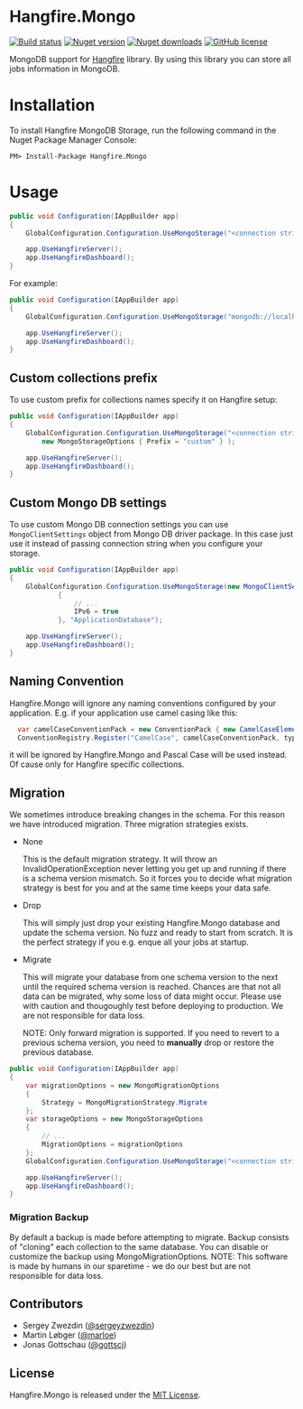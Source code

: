 Hangfire.Mongo
==============

[![Build status](https://ci.appveyor.com/api/projects/status/xjr953s29pwwsuq4?svg=true)](https://ci.appveyor.com/project/sergeyzwezdin/hangfire-mongo) [![Nuget version](https://img.shields.io/nuget/v/Hangfire.Mongo.svg)](https://www.nuget.org/packages/Hangfire.Mongo) [![Nuget downloads](https://img.shields.io/nuget/dt/Hangfire.Mongo.svg)](https://www.nuget.org/packages/Hangfire.Mongo) [![GitHub license](https://img.shields.io/badge/license-MIT-blue.svg)](https://raw.githubusercontent.com/sergun/Hangfire.Mongo/master/LICENSE)


MongoDB support for [Hangfire](http://hangfire.io/) library. By using this library you can store all jobs information in MongoDB.

# Installation

To install Hangfire MongoDB Storage, run the following command in the Nuget Package Manager Console:

```
PM> Install-Package Hangfire.Mongo
```

# Usage

```csharp
public void Configuration(IAppBuilder app)
{
    GlobalConfiguration.Configuration.UseMongoStorage("<connection string>", "<database name>");

    app.UseHangfireServer();
    app.UseHangfireDashboard();
}
```

For example:

```csharp
public void Configuration(IAppBuilder app)
{
    GlobalConfiguration.Configuration.UseMongoStorage("mongodb://localhost", "ApplicationDatabase");

    app.UseHangfireServer();
    app.UseHangfireDashboard();
}
```

## Custom collections prefix

To use custom prefix for collections names specify it on Hangfire setup:

```csharp
public void Configuration(IAppBuilder app)
{
    GlobalConfiguration.Configuration.UseMongoStorage("<connection string>", "<database name>",
        new MongoStorageOptions { Prefix = "custom" } );

    app.UseHangfireServer();
    app.UseHangfireDashboard();
}
```

## Custom Mongo DB settings

To use custom Mongo DB connection settings you can use `MongoClientSettings` object from Mongo DB driver package.
In this case just use it instead of passing connection string when you configure your storage.

```csharp
public void Configuration(IAppBuilder app)
{
    GlobalConfiguration.Configuration.UseMongoStorage(new MongoClientSettings()
            {
                // ...
                IPv6 = true
            }, "ApplicationDatabase");

    app.UseHangfireServer();
    app.UseHangfireDashboard();
}
```

## Naming Convention
Hangfire.Mongo will ignore any naming conventions configured by your application.
E.g. if your application use camel casing like this:
```csharp
  var camelCaseConventionPack = new ConventionPack { new CamelCaseElementNameConvention() };
  ConventionRegistry.Register("CamelCase", camelCaseConventionPack, type => true);
```
it will be ignored by Hangfire.Mongo and Pascal Case will be used instead. Of cause only for Hangfire specific collections.

## Migration

We sometimes introduce breaking changes in the schema. For this reason we have introduced migration.
Three migration strategies exists.
- None

  This is the default migration strategy. It will throw an InvalidOperationException never letting you get up and running if there is a schema version mismatch. So it forces you to decide what migration strategy is best for you and at the same time keeps your data safe.
- Drop

  This will simply just drop your existing Hangfire.Mongo database and update the schema version. No fuzz and ready to start from scratch.
  It is the perfect strategy if you e.g. enque all your jobs at startup.
- Migrate

  This will migrate your database from one schema version to the next until the required schema version is reached. Chances are that not all data can be migrated, why some loss of data might occur. Please use with caution and thougoughly test before deploying to production. We are not responsible for data loss.

  NOTE: Only forward migration is supported. If you need to revert to a previous schema version, you need to **manually** drop or restore the previous database.

```csharp
public void Configuration(IAppBuilder app)
{
    var migrationOptions = new MongoMigrationOptions
    {
        Strategy = MongoMigrationStrategy.Migrate
    };
    var storageOptions = new MongoStorageOptions
    {
        // ...
        MigrationOptions = migrationOptions
    };
    GlobalConfiguration.Configuration.UseMongoStorage("<connection string>", "<database name>", storageOptions);

    app.UseHangfireServer();
    app.UseHangfireDashboard();
}
```

### Migration Backup
By default a backup is made before attempting to migrate.
Backup consists of "cloning" each collection to the same database.
You can disable or customize the backup using MongoMigrationOptions.
NOTE: This software is made by humans in our sparetime - we do our best but are not responsible for data loss.

Contributors
------------

- Sergey Zwezdin ([@sergeyzwezdin](https://github.com/sergeyzwezdin))
- Martin Løbger ([@marloe](https://github.com/marloe))
- Jonas Gottschau ([@gottscj](https://github.com/gottscj))

License
-------

Hangfire.Mongo is released under the [MIT License](https://raw.githubusercontent.com/sergun/Hangfire.Mongo/master/LICENSE).
